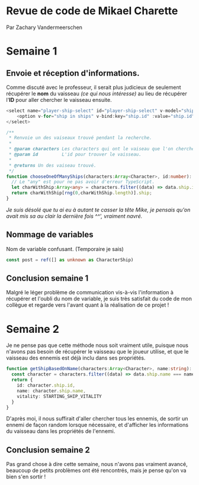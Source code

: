 # Revue de code de Mikael Charette

Par Zachary Vandermeerschen



# Semaine 1
## Envoie et réception d'informations.

Comme discuté avec le professeur, il serait plus judicieux de seulement récupérer le __nom__ du vaisseau _(ce qui nous intéresse)_ au lieu de récupérer l'__ID__ pour aller chercher le vaisseau ensuite.
```ts
<select name="player-ship-select" id="player-ship-select" v-model="shipID">
    <option v-for="ship in ships" v-bind:key="ship.id" :value="ship.id"> {{ ship.name }}</option>
</select>
```

```ts
/**
 * Renvoie un des vaiseaux trouvé pendant la recherche.
 * 
 * @param characters Les characters qui ont le vaiseau que l'on cherche.
 * @param id         L'id pour trouver le vaisseau.
 * 
 * @returns Un des vaiseau trouvé.
 */
function chooseOneOfManyShips(characters:Array<Character>, id:number): CharacterShip {
  // Le "any" est pour ne pas avoir d'erreur TypeScript.
  let charWithShip:Array<any> = characters.filter((data) => data.ship.id === id);
  return charWithShip[rng(0,charWithShip.length)].ship;
}
```
_Je suis désolé que tu ai eu à autant te casser la tête Mike, je pensais qu'on avait mis sa au clair la dernière fois ^^', vraiment navré._


## Nommage de variables

Nom de variable confusant. (Temporaire je sais)

```ts
const post = ref([] as unknown as CharacterShip)
```

## Conclusion semaine 1

Malgré le léger problème de communication vis-à-vis l'information à récupérer et l'oubli du nom de variable, je suis très satisfait du code de mon collègue et regarde vers l'avant quant à la réalisation de ce projet !




# Semaine 2

Je ne pense pas que cette méthode nous soit vraiment utile, puisque nous n'avons pas besoin de récupérer le vaisseau que le joueur utilise, et que le vaisseau des ennemis est déjà inclu dans ses propriétés.

```ts
function getShipBasedOnName(characters:Array<Character>, name:string): CharacterShip {
  const character = characters.filter((data) => data.ship.name === name)[0];
  return {
    id: character.ship.id,
    name: character.ship.name,
    vitality: STARTING_SHIP_VITALITY
  }
}
```
D'après moi, il nous suffirait d'aller chercher tous les ennemis, de sortir un ennemi de façon random lorsque nécessaire, et d'afficher les informations du vaisseau dans les propriétés de l'ennemi.


## Conclusion semaine 2
Pas grand chose à dire cette semaine, nous n'avons pas vraiment avancé, beaucoup de petits problèmes ont été rencontrés, mais je pense qu'on va bien s'en sortir !